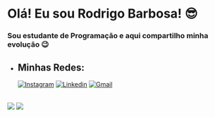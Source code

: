 
# **Olá! Eu sou Rodrigo Barbosa!** 😎
 ### Sou estudante de Programação e aqui compartilho minha evolução 😉
-  ##  **Minhas Redes:**

     [![Instagram](https://img.shields.io/badge/Instagram-ff2e00?style=for-the-badge&logo=instagram&logoColor=white)](https://www.instagram.com/rodrigo.barb0sa/) 
     [![Linkedin](https://img.shields.io/badge/LinkedIn-0077B5?style=for-the-badge&logo=linkedin&logoColor=white)](https://www.linkedin.com/in/rodrigoo-barbosaa/)
     [![Gmail](https://img.shields.io/badge/Gmail-D14836?style=for-the-badge&logo=gmail&logoColor=white)](mailto:rodrigobs8157@gmail.com)


 <br>
 <a href="https://github.com/drigoBarbosa/"><img align="center" src="https://github-readme-stats.vercel.app/api?username=drigoBarbosa" /></a>
<a href="https://github.com/JoaoEmanuell/"><img align="center" src="https://github-readme-stats.vercel.app/api/top-langs/?username=drigoBarbosa&layout=compact&theme=chartreuse-darkbuefy&hide_border=true" /></a>
